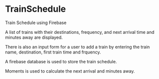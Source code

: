 # TrainSchedule
Train Schedule using Firebase

A list of trains with their destinations, frequency, and next arrival time and minutes away are displayed. 

There is also an input form for a user to add a train by entering the train name, destination, first train time and frquency. 

A firebase database is used to store the train schedule. 

Moments is used to calculate the next arrival and minutes away. 

